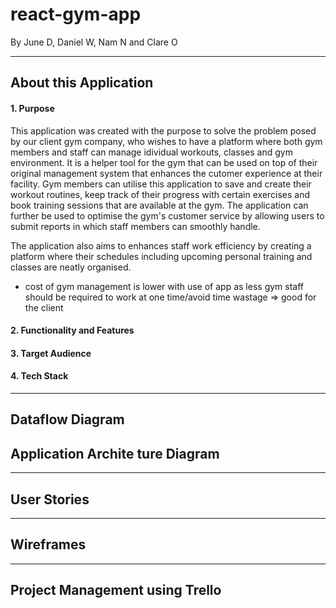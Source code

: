 # react-gym-app

By June D, Daniel W, Nam N and Clare O

---

## About this Application

#### 1. Purpose

This application was created with the purpose to solve the problem posed by our client gym company, who wishes to have a platform where both gym members and staff can manage idividual workouts, classes and gym environment. It is a helper tool for the gym that can be used on top of their original management system that enhances the cutomer experience at their facility. Gym members can utilise this application to save and create their workout routines, keep track of their progress with certain exercises and book training sessions that are available at the gym. The application can further be used to optimise the gym's customer service by allowing users to submit reports in which staff members can smoothly handle. 

The application also aims to enhances staff work efficiency by creating a platform where their schedules including upcoming personal training and classes are neatly organised.

- cost of gym management is lower with use of app as less gym staff should be required to work at one time/avoid time wastage => good for the client


#### 2. Functionality and Features

#### 3. Target Audience

#### 4. Tech Stack

---

## Dataflow Diagram

## Application Archite ture Diagram

---

## User Stories

---

## Wireframes

---

## Project Management using Trello

